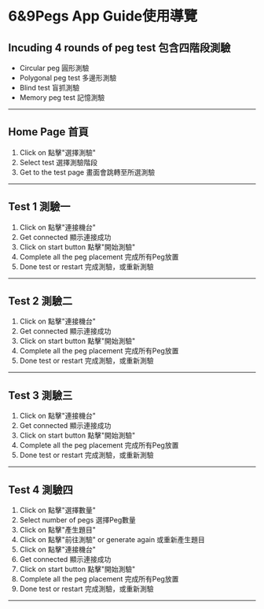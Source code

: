# 6&9Pegs App Guide使用導覽
## Incuding 4 rounds of peg test 包含四階段測驗
* Circular peg 圓形測驗
* Polygonal peg test 多邊形測驗
* Blind test 盲抓測驗
* Memory peg test 記憶測驗
---
## Home Page 首頁
1. Click on 點擊"選擇測驗"
2. Select test 選擇測驗階段
3. Get to the test page 畫面會跳轉至所選測驗
---
## Test 1 測驗一
1. Click on 點擊"連接機台"
2. Get connected 顯示連接成功
3. Click on start button 點擊"開始測驗"
4. Complete all the peg placement 完成所有Peg放置
5. Done test or restart 完成測驗，或重新測驗
---
## Test 2 測驗二
1. Click on 點擊"連接機台"
2. Get connected 顯示連接成功
3. Click on start button 點擊"開始測驗"
4. Complete all the peg placement 完成所有Peg放置
5. Done test or restart 完成測驗，或重新測驗
---
## Test 3 測驗三
1. Click on 點擊"連接機台"
2. Get connected 顯示連接成功
3. Click on start button 點擊"開始測驗"
4. Complete all the peg placement 完成所有Peg放置
5. Done test or restart 完成測驗，或重新測驗
---
## Test 4 測驗四
1. Click on 點擊"選擇數量"
2. Select number of pegs 選擇Peg數量
3. Click on 點擊"產生題目"
4. Click on 點擊"前往測驗" or generate again 或重新產生題目
5. Click on 點擊"連接機台"
7. Get connected 顯示連接成功
8. Click on start button 點擊"開始測驗"
9. Complete all the peg placement 完成所有Peg放置
10. Done test or restart 完成測驗，或重新測驗
---

